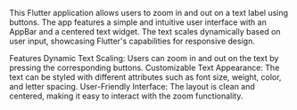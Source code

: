 This Flutter application allows users to zoom in and out on a text label using buttons. The app features a simple and intuitive user interface with an AppBar and a centered text widget. The text scales dynamically based on user input, showcasing Flutter's capabilities for responsive design.

Features
Dynamic Text Scaling: Users can zoom in and out on the text by pressing the corresponding buttons.
Customizable Text Appearance: The text can be styled with different attributes such as font size, weight, color, and letter spacing.
User-Friendly Interface: The layout is clean and centered, making it easy to interact with the zoom functionality.
